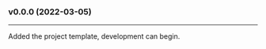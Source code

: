 ### v0.0.0 (2022-03-05)

------------------------

Added the project template, development can begin.
